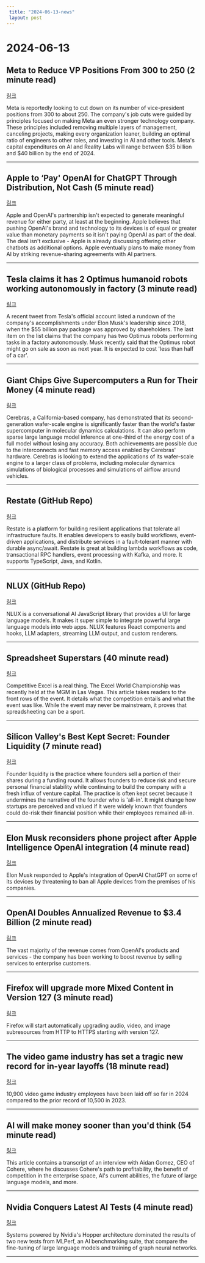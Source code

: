 ```yaml
---
 title: "2024-06-13-news"
 layout: post
---
```

<h1>2024-06-13</h1><h2>Meta to Reduce VP Positions From 300 to 250 (2 minute read)</h2><p><a href="https://www.pymnts.com/meta/2024/report-meta-to-reduce-vp-positions-from-300-to-250/?utm_source=tldrnewsletter">링크</a>  </p><p>Meta is reportedly looking to cut down on its number of vice-president positions from 300 to about 250. The company's job cuts were guided by principles focused on making Meta an even stronger technology company. These principles included removing multiple layers of management, canceling projects, making every organization leaner, building an optimal ratio of engineers to other roles, and investing in AI and other tools. Meta's capital expenditures on AI and Reality Labs will range between $35 billion and $40 billion by the end of 2024. </p><hr /><h2>Apple to ‘Pay' OpenAI for ChatGPT Through Distribution, Not Cash (5 minute read)</h2><p><a href="https://www.bloomberg.com/news/articles/2024-06-12/apple-to-pay-openai-for-chatgpt-through-distribution-not-cash?accessToken=eyJhbGciOiJIUzI1NiIsInR5cCI6IkpXVCJ9.eyJzb3VyY2UiOiJTdWJzY3JpYmVyR2lmdGVkQXJ0aWNsZSIsImlhdCI6MTcxODIzODgyNSwiZXhwIjoxNzE4ODQzNjI1LCJhcnRpY2xlSWQiOiJTRVhOTjlUMEFGQjQwMCIsImJjb25uZWN0SWQiOiJFQTExNDNDNTM4NEE0RUY5QTg5RjJEN0IxMTg2MzcwOSJ9.Ger9daQzJU8oCPduPpYyIv09c-rH3LP0NnsfH5mYCSo&amp;utm_source=tldrnewsletter">링크</a>  </p><p>Apple and OpenAI's partnership isn't expected to generate meaningful revenue for either party, at least at the beginning. Apple believes that pushing OpenAI's brand and technology to its devices is of equal or greater value than monetary payments so it isn't paying OpenAI as part of the deal. The deal isn't exclusive - Apple is already discussing offering other chatbots as additional options. Apple eventually plans to make money from AI by striking revenue-sharing agreements with AI partners. </p><hr /><h2>Tesla claims it has 2 Optimus humanoid robots working autonomously in factory (3 minute read)</h2><p><a href="https://electrek.co/2024/06/12/tesla-2-optimus-humanoid-robots-working-autonomously-factory/?utm_source=tldrnewsletter">링크</a>  </p><p>A recent tweet from Tesla's official account listed a rundown of the company's accomplishments under Elon Musk's leadership since 2018, when the $55 billion pay package was approved by shareholders. The last item on the list claims that the company has two Optimus robots performing tasks in a factory autonomously. Musk recently said that the Optimus robot might go on sale as soon as next year. It is expected to cost 'less than half of a car'. </p><hr /><h2>Giant Chips Give Supercomputers a Run for Their Money (4 minute read)</h2><p><a href="https://spectrum.ieee.org/cerebras-wafer-scale-engine?utm_source=tldrnewsletter">링크</a>  </p><p>Cerebras, a California-based company, has demonstrated that its second-generation wafer-scale engine is significantly faster than the world's faster supercomputer in molecular dynamics calculations. It can also perform sparse large language model inference at one-third of the energy cost of a full model without losing any accuracy. Both achievements are possible due to the interconnects and fast memory access enabled by Cerebras' hardware. Cerebras is looking to extend the applications of its wafer-scale engine to a larger class of problems, including molecular dynamics simulations of biological processes and simulations of airflow around vehicles. </p><hr /><h2>Restate (GitHub Repo)</h2><p><a href="https://github.com/restatedev/restate?utm_source=tldrnewsletter">링크</a>  </p><p>Restate is a platform for building resilient applications that tolerate all infrastructure faults. It enables developers to easily build workflows, event-driven applications, and distribute services in a fault-tolerant manner with durable async/await. Restate is great at building lambda workflows as code, transactional RPC handlers, event processing with Kafka, and more. It supports TypeScript, Java, and Kotlin. </p><hr /><h2>NLUX (GitHub Repo)</h2><p><a href="https://github.com/nlkitai/nlux?utm_source=tldrnewsletter">링크</a>  </p><p>NLUX is a conversational AI JavaScript library that provides a UI for large language models. It makes it super simple to integrate powerful large language models into web apps. NLUX features React components and hooks, LLM adapters, streaming LLM output, and custom renderers. </p><hr /><h2>Spreadsheet Superstars (40 minute read)</h2><p><a href="https://www.theverge.com/c/24133822/microsoft-excel-spreadsheet-competition-championship?utm_source=tldrnewsletter">링크</a>  </p><p>Competitive Excel is a real thing. The Excel World Championship was recently held at the MGM in Las Vegas. This article takes readers to the front rows of the event. It details what the competition entails and what the event was like. While the event may never be mainstream, it proves that spreadsheeting can be a sport. </p><hr /><h2>Silicon Valley's Best Kept Secret: Founder Liquidity (7 minute read)</h2><p><a href="https://www.stefantheard.com/silicon-valleys-best-kept-secret-founder-liquidity/?utm_source=tldrnewsletter">링크</a>  </p><p>Founder liquidity is the practice where founders sell a portion of their shares during a funding round. It allows founders to reduce risk and secure personal financial stability while continuing to build the company with a fresh influx of venture capital. The practice is often kept secret because it undermines the narrative of the founder who is 'all-in'. It might change how startups are perceived and valued if it were widely known that founders could de-risk their financial position while their employees remained all-in. </p><hr /><h2>Elon Musk reconsiders phone project after Apple Intelligence OpenAI integration (4 minute read)</h2><p><a href="https://www.teslarati.com/elon-musk-reconsiders-phone-apple-intelligence-openai-chatgpt-integration/?utm_source=tldrnewsletter">링크</a>  </p><p>Elon Musk responded to Apple's integration of OpenAI ChatGPT on some of its devices by threatening to ban all Apple devices from the premises of his companies. </p><hr /><h2>OpenAI Doubles Annualized Revenue to $3.4 Billion (2 minute read)</h2><p><a href="https://finance.yahoo.com/news/openai-doubles-annualized-revenue-3-232851705.html?utm_source=tldrnewsletter">링크</a>  </p><p>The vast majority of the revenue comes from OpenAI's products and services - the company has been working to boost revenue by selling services to enterprise customers. </p><hr /><h2>Firefox will upgrade more Mixed Content in Version 127 (3 minute read)</h2><p><a href="https://blog.mozilla.org/security/2024/06/05/firefox-will-upgrade-more-mixed-content-in-version-127/?utm_source=tldrnewsletter">링크</a>  </p><p>Firefox will start automatically upgrading audio, video, and image subresources from HTTP to HTTPS starting with version 127. </p><hr /><h2>The video game industry has set a tragic new record for in-year layoffs (18 minute read)</h2><p><a href="https://threadreaderapp.com/thread/1800912075171999884.html?utm_source=tldrnewsletter">링크</a>  </p><p>10,900 video game industry employees have been laid off so far in 2024 compared to the prior record of 10,500 in 2023. </p><hr /><h2>AI will make money sooner than you'd think (54 minute read)</h2><p><a href="https://www.theverge.com/24173858/ai-cohere-aidan-gomez-money-revenue-llm-transformers-enterprise-stochastic-parrot?utm_source=tldrnewsletter">링크</a>  </p><p>This article contains a transcript of an interview with Aidan Gomez, CEO of Cohere, where he discusses Cohere's path to profitability, the benefit of competition in the enterprise space, AI's current abilities, the future of large language models, and more. </p><hr /><h2>Nvidia Conquers Latest AI Tests (4 minute read)</h2><p><a href="https://spectrum.ieee.org/mlperf-nvidia-conquers?utm_source=tldrnewsletter">링크</a>  </p><p>Systems powered by Nvidia's Hopper architecture dominated the results of two new tests from MLPerf, an AI benchmarking suite, that compare the fine-tuning of large language models and training of graph neural networks. </p><hr />